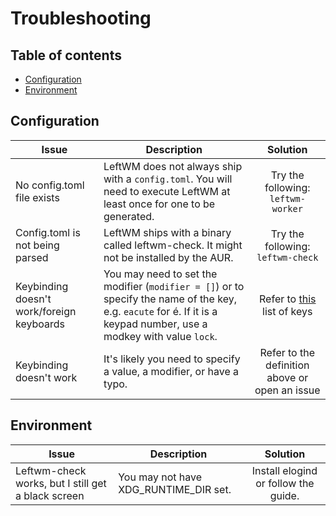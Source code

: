 # Troubleshooting
## Table of contents

- [Configuration](#configuration)
- [Environment](#environment)

## Configuration
| Issue | Description | Solution |
|-|-|:-:|
| No config.toml file exists | LeftWM does not always ship with a `config.toml`. You will need to execute LeftWM at least once for one to be generated. | Try the following: ``` leftwm-worker ``` |
| Config.toml is not being parsed | LeftWM ships with a binary called leftwm-check. It might not be installed by the AUR. | Try the following: ``` leftwm-check ``` |
| Keybinding doesn't work/foreign keyboards | You may need to set the modifier (`modifier = []`) or to specify the name of the key, e.g. `eacute` for é. If it is a keypad number, use a modkey with value `lock`.| Refer to [this](https://github.com/leftwm/leftwm/blob/master/src/utils/xkeysym_lookup.rs) list of keys |
| Keybinding doesn't work | It's likely you need to specify a value, a modifier, or have a typo. | Refer to the definition above or open an issue |

## Environment
| Issue | Description | Solution |
|-|-|:-:|
| Leftwm-check works, but I still get a black screen | You may not have XDG_RUNTIME_DIR set. | Install elogind or follow the guide. |